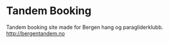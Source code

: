 # Tandem Booking

Tandem booking site made for Bergen hang og paragliderklubb. http://bergentandem.no